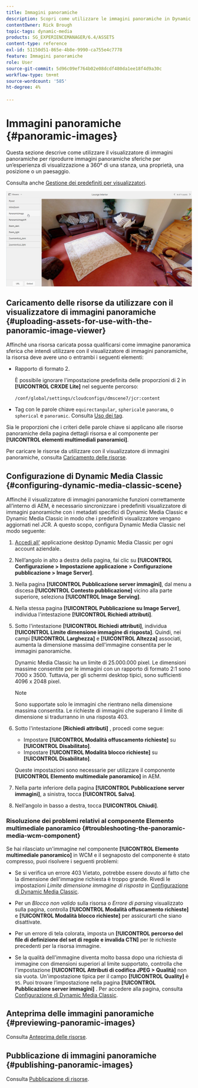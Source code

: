 ```yaml
---
title: Immagini panoramiche
description: Scopri come utilizzare le immagini panoramiche in Dynamic Media.
contentOwner: Rick Brough
topic-tags: dynamic-media
products: SG_EXPERIENCEMANAGER/6.4/ASSETS
content-type: reference
exl-id: 51150d51-865e-4b8e-9990-ca755e4c7778
feature: Immagini panoramiche
role: User
source-git-commit: 5d96c09ef764b02e08dcdf480da1ee18f4d9a30c
workflow-type: tm+mt
source-wordcount: '585'
ht-degree: 4%

---
```


# Immagini panoramiche {#panoramic-images}

Questa sezione descrive come utilizzare il visualizzatore di immagini panoramiche per riprodurre immagini panoramiche sferiche per un’esperienza di visualizzazione a 360° di una stanza, una proprietà, una posizione o un paesaggio.

Consulta anche [Gestione dei predefiniti per visualizzatori](managing-viewer-presets.md).

![panoramico-immagine2](assets/panoramic-image2.png)

## Caricamento delle risorse da utilizzare con il visualizzatore di immagini panoramiche {#uploading-assets-for-use-with-the-panoramic-image-viewer}

Affinché una risorsa caricata possa qualificarsi come immagine panoramica sferica che intendi utilizzare con il visualizzatore di immagini panoramiche, la risorsa deve avere uno o entrambi i seguenti elementi:

* Rapporto di formato 2.

   È possibile ignorare l&#39;impostazione predefinita delle proporzioni di 2 in **[!UICONTROL CRXDE Lite]** nel seguente percorso:

   `/conf/global/settings/cloudconfigs/dmscene7/jcr:content`

* Tag con le parole chiave `equirectangular`, `spherical`e `panorama`, o `spherical` e `panoramic`. Consulta [Uso dei tag](/help/sites-authoring/tags.md).

Sia le proporzioni che i criteri delle parole chiave si applicano alle risorse panoramiche della pagina dettagli risorsa e al componente per **[!UICONTROL elementi multimediali panoramici]**.

Per caricare le risorse da utilizzare con il visualizzatore di immagini panoramiche, consulta [Caricamento delle risorse](managing-assets-touch-ui.md#uploading-assets).

## Configurazione di Dynamic Media Classic {#configuring-dynamic-media-classic-scene}

Affinché il visualizzatore di immagini panoramiche funzioni correttamente all’interno di AEM, è necessario sincronizzare i predefiniti visualizzatore di immagini panoramiche con i metadati specifici di Dynamic Media Classic e Dynamic Media Classic in modo che i predefiniti visualizzatore vengano aggiornati nel JCR. A questo scopo, configura Dynamic Media Classic nel modo seguente:

1. [Accedi all’](https://experienceleague.adobe.com/docs/dynamic-media-classic/using/intro/dynamic-media-classic-desktop-app.html?lang=en#system-requirements-dmc-app) applicazione desktop Dynamic Media Classic per ogni account aziendale.

1. Nell’angolo in alto a destra della pagina, fai clic su **[!UICONTROL Configurazione > Impostazione applicazione > Configurazione pubblicazione > Image Server]**.
1. Nella pagina **[!UICONTROL Pubblicazione server immagini]**, dal menu a discesa **[!UICONTROL Contesto pubblicazione]** vicino alla parte superiore, seleziona **[!UICONTROL Image Serving]**.

1. Nella stessa pagina **[!UICONTROL Pubblicazione su Image Server]**, individua l&#39;intestazione **[!UICONTROL Richiedi attributi]**.
1. Sotto l&#39;intestazione **[!UICONTROL Richiedi attributi]**, individua **[!UICONTROL Limite dimensione immagine di risposta]**. Quindi, nei campi **[!UICONTROL Larghezza]** e **[!UICONTROL Altezza]** associati, aumenta la dimensione massima dell&#39;immagine consentita per le immagini panoramiche.

   Dynamic Media Classic ha un limite di 25.000.000 pixel. Le dimensioni massime consentite per le immagini con un rapporto di formato 2:1 sono 7000 x 3500. Tuttavia, per gli schermi desktop tipici, sono sufficienti 4096 x 2048 pixel.

   >[!NOTE]
   >
   >Sono supportate solo le immagini che rientrano nella dimensione massima consentita. Le richieste di immagini che superano il limite di dimensione si tradurranno in una risposta 403.

1. Sotto l&#39;intestazione **[Richiedi attributi]** , procedi come segue:

   * Impostare **[!UICONTROL Modalità offuscamento richieste]** su **[!UICONTROL Disabilitato]**.
   * Impostare **[!UICONTROL Modalità blocco richieste]** su **[!UICONTROL Disabilitato]**.

   Queste impostazioni sono necessarie per utilizzare il componente **[!UICONTROL Elemento multimediale panoramico]** in AEM.

1. Nella parte inferiore della pagina **[!UICONTROL Pubblicazione server immagini]**, a sinistra, tocca **[!UICONTROL Salva]**.

1. Nell’angolo in basso a destra, tocca **[!UICONTROL Chiudi]**.

### Risoluzione dei problemi relativi al componente Elemento multimediale panoramico {#troubleshooting-the-panoramic-media-wcm-component}

Se hai rilasciato un&#39;immagine nel componente **[!UICONTROL Elemento multimediale panoramico]** in WCM e il segnaposto del componente è stato compresso, puoi risolvere i seguenti problemi:

* Se si verifica un errore 403 Vietato, potrebbe essere dovuto al fatto che la dimensione dell&#39;immagine richiesta è troppo grande. Rivedi le impostazioni *Limite dimensione immagine di risposta* in [Configurazione di Dynamic Media Classic](#configuring-dynamic-media-classic-scene).

* Per un *Blocco non valido* sulla risorsa o *Errore di parsing* visualizzato sulla pagina, controlla **[!UICONTROL Modalità offuscamento richieste]** e **[!UICONTROL Modalità blocco richieste]** per assicurarti che siano disattivate.
* Per un errore di tela colorata, imposta un **[!UICONTROL percorso del file di definizione del set di regole e invalida CTN]** per le richieste precedenti per la risorsa immagine.
* Se la qualità dell&#39;immagine diventa molto bassa dopo una richiesta di immagine con dimensioni superiori al limite supportato, controlla che l&#39;impostazione **[!UICONTROL Attributi di codifica JPEG > Qualità]** non sia vuota. Un&#39;impostazione tipica per il campo **[!UICONTROL Quality]** è `95`. Puoi trovare l’impostazione nella pagina **[!UICONTROL Pubblicazione server immagini]** . Per accedere alla pagina, consulta [Configurazione di Dynamic Media Classic](#configuring-dynamic-media-classic-scene).

## Anteprima delle immagini panoramiche {#previewing-panoramic-images}

Consulta [Anteprima delle risorse](previewing-assets.md).

## Pubblicazione di immagini panoramiche {#publishing-panoramic-images}

Consulta [Pubblicazione di risorse](publishing-dynamicmedia-assets.md).
